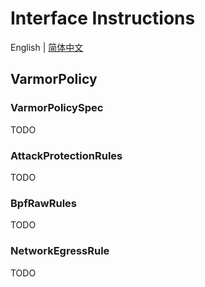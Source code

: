 
# Interface Instructions
English | [简体中文](interface_instructions.zh_CN.md)

## VarmorPolicy
### VarmorPolicySpec
TODO
### AttackProtectionRules
TODO
### BpfRawRules
TODO
### NetworkEgressRule
TODO
